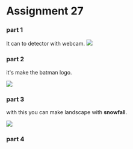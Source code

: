 # Assignment 27

### part 1
It can to detector with webcam.
![](file:///D:/data%20backup/Desktop/New%20folder%20(13)/detector.jpg)
### part 2
it's make the batman logo.

![](file:///D:/data%20backup/Desktop/New%20folder%20(13)/batman_logo.jpg)
### part 3
with this you can make landscape with **snowfall**.

![](file:///D:/data%20backup/Desktop/New%20folder%20(13)/snow.jpg)
### part 4


